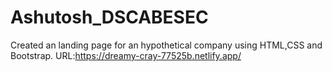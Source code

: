 # Ashutosh_DSCABESEC
Created an landing page for an hypothetical company using  HTML,CSS and Bootstrap.
URL:https://dreamy-cray-77525b.netlify.app/
